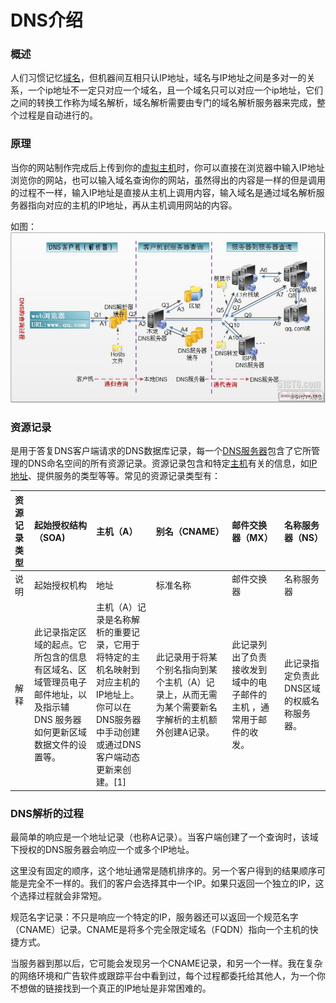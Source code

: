 # DNS介绍

### 概述

人们习惯记忆[域名](https://baike.baidu.com/item/域名)，但机器间互相只认IP地址，域名与IP地址之间是多对一的关系，一个ip地址不一定只对应一个域名，且一个域名只可以对应一个ip地址，它们之间的转换工作称为域名解析，域名解析需要由专门的域名解析服务器来完成，整个过程是自动进行的。

### 原理

当你的网站制作完成后上传到你的[虚拟主机](https://baike.baidu.com/item/虚拟主机)时，你可以直接在浏览器中输入IP地址浏览你的网站，也可以输入域名查询你的网站，虽然得出的内容是一样的但是调用的过程不一样，输入IP地址是直接从主机上调用内容，输入域名是通过域名解析服务器指向对应的主机的IP地址，再从主机调用网站的内容。

如图：![](/assets/import-dns-02.png)







### 资源记录

是用于答复DNS客户端请求的DNS数据库记录，每一个[DNS服务器](https://baike.baidu.com/item/DNS服务器)包含了它所管理的DNS命名空间的所有资源记录。资源记录包含和特定[主机](https://baike.baidu.com/item/主机)有关的信息，如[IP地址](https://baike.baidu.com/item/IP地址)、提供服务的类型等等。常见的资源记录类型有：

| 资源记录类型 | 起始授权结构（SOA\) | 主机（A） | 别名（CNAME） | 邮件交换器（MX） | 名称服务器（NS） |
| :--- | :--- | :--- | :--- | :--- | :--- |
| 说明 | 起始授权机构 | 地址 | 标准名称 | 邮件交换器 | 名称服务器 |
| 解释 | 此记录指定区域的起点。它所包含的信息有区域名、区域管理员电子邮件地址，以及指示辅 DNS 服务器如何更新区域数据文件的设置等。 | 主机（A）记录是名称解析的重要记录，它用于将特定的主机名映射到对应主机的IP地址上。你可以在DNS服务器中手动创建或通过DNS客户端动态更新来创建。\[1\] | 此记录用于将某个别名指向到某个主机（A）记录上，从而无需为某个需要新名字解析的主机额外创建A记录。 | 此记录列出了负责接收发到域中的电子邮件的主机 ，通常用于邮件的收发。 | 此记录指定负责此DNS区域的权威名称服务器。 |

### DNS解析的过程

最简单的响应是一个地址记录（也称A记录）。当客户端创建了一个查询时，该域下授权的DNS服务器会响应一个或多个IP地址。

这里没有固定的顺序，这个地址通常是随机排序的。另一个客户得到的结果顺序可能是完全不一样的。我们的客户会选择其中一个IP。如果只返回一个独立的IP，这个选择过程就会非常短。

规范名字记录：不只是响应一个特定的IP，服务器还可以返回一个规范名字（CNAME）记录。CNAME是将多个完全限定域名（FQDN）指向一个主机的快捷方式。

当服务器到那以后，它可能会发现另一个CNAME记录，和另一个一样。我在复杂的网络环境和广告软件或跟踪平台中看到过，每个过程都委托给其他人，为一个你不想做的链接找到一个真正的IP地址是非常困难的。

